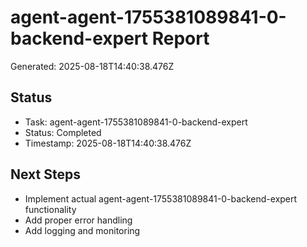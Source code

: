 # agent-agent-1755381089841-0-backend-expert Report

Generated: 2025-08-18T14:40:38.476Z

## Status
- Task: agent-agent-1755381089841-0-backend-expert
- Status: Completed
- Timestamp: 2025-08-18T14:40:38.476Z

## Next Steps
- Implement actual agent-agent-1755381089841-0-backend-expert functionality
- Add proper error handling
- Add logging and monitoring
